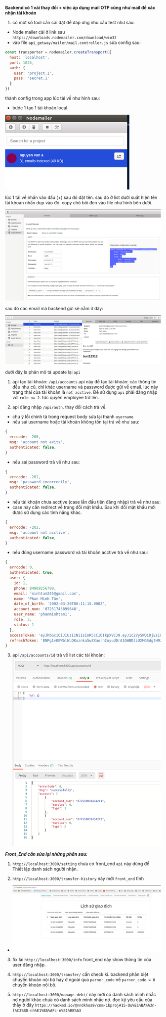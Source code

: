 **Backend có 1 vài thay đổi + việc áp dụng mail OTP cũng như mail để xác nhận tài khoản**
1. có một số tool cần cài đặt để đáp ứng nhu cầu test như sau:
- Node mailer cài ở link sau `https://downloads.nodemailer.com/download/win32`
- vào file `api_getway/mailer/mail.controller.js` sửa config sau:
``` javascript
const transporter = nodemailer.createTransport({
  host: 'localhost',
  port: 1025,
  auth: {
    user: 'project.1',
    pass: 'secret.1'
  }
})
```
thành config trong app lúc tải về như hình sau:
- bước 1 tạo 1 tài khoản local

![hinh1](./pic_guide/mailer2.png)

lúc 1 tải về nhấn vào đấu (+) sau đó đặt tên. sau đó ở list dưới suất hiện tên tài khoản nhấn dup vào đó. copy chô bôi đen vào file như hình bên dưới.

![hinh2](./pic_guide/mailer1.png)

sau đó các email mà backend gửi sẽ nằm ở đây:

![hinh3](./pic_guide/mailer3.png)

dưới đây là phân mô tả update lại `api`

1.   api tạo tài khoản: `/api/accounts` api này để tạo tài khoản: các thông tin đều như cũ. chỉ khác username và password được gửi về email. lúc này trạng thái của tài khoản là `not acctive`. Để sử dụng `api` phải đăng nhập với `role <= 2`. tức quyền employee trở lên.


2.   api đăng nhập `/api/auth`. thay đổi cách trả về. 
-    chú ý lỗi chính tả trong request body sửa lại thành `username`
-    nếu sai username hoặc tài khoản không tồn tại trả về như sau:
``` javascript
{
  errcode: -200,
  msg: 'account not exits',
  authenticated: false,
}
```
-   nếu sai password trả về như sau:
``` javascript
{
  errcode: -201,
  msg: 'password incorrectly',
  authenticated: false,
}
```
- nếu tài khoản chưa acctive (case lần đầu tiên đăng nhập) trả về như sau:
- case này cần redirect về trang đổi mật khẩu. Sau khi đổi mật khẩu mới được sử dụng các tính năng khác.
``` javascript
{
  errcode: -202,
  msg: 'account not acctive',
  authenticated: false,
}
```

- nếu đúng username password và tài khoản acctive trả về như sau:
``` javascript
{
  errcode: 0,
  authenticated: true,
  user: {
    id: 1,
    phone: 84909256790,
    email: 'minhtam245@gmail.com',
    name: 'Phan Minh Tâm',
    date_of_birth: '2002-03-20T08:11:15.000Z',
    account_num: '07251743899648',
    user_name: 'phanminhtam1',
    role: 3,
    status: 1
  },
  accessToken: 'eyJhbGciOiJIUzI1NiIsInR5cCI6IkpXVCJ9.eyJ1c2VySWQiOjEsImlhdCI6MTU4NTg0ODMxMywiZXhwIjoxNTg1OTA4MzEzfQ.-Yx9fHaj91H8ahONeYSC10dh2RmUZd8hNGuA1Nhy2cU',
  refreshToken: 'BNPg1vKEWblWLOKuznka5wZXaornIoyudDrA1GWBDliUXMGSdgtH9zKBCzcyYN9Fymh3sVoA2j3cxTrWBl8hCxQoz5JBstme0SSq'
}
```

3.    api `/api/accounts/id` trả về list các tài khoản:
![hinh3](./pic_guide/post_man.png)

***Front_End cần sửa lại những phần sau:***

1. `http://localhost:3000/setting` chưa có front_end `api` này dùng để Thiết lập danh sách người nhận.

2.  `http://localhost:3000/transfer-history` này mới `front_end` tĩnh
-   ![hình 4](/pic_guide/pic_his.png)

3.   fix lại `http://localhost:3000/info` front_end này show thông tin của user đăng nhập.

4. `http://localhost:3000/transfer/` cần check kĩ. backend phân biệt chuyển khoản nội bộ hay ở ngoài qua `parner_code` nế `parner_code = 0` chuyển khoản nội bộ.

5. `http://localhost:3000/manage-debt/` này mới có danh sách mình nhắc nợ người khác chưa có danh sách mình nhắc nợ. đọc kỹ yêu cầu của thầy ở đây `https://hackmd.io/@nndkhoa9/cnm-ibproj#15-Qu%E1%BA%A3n-l%C3%BD-nh%E1%BA%AFc-n%E1%BB%A3`